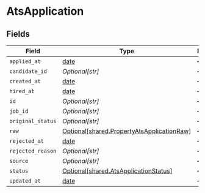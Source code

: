 # AtsApplication


## Fields

| Field                                                                                          | Type                                                                                           | Required                                                                                       | Description                                                                                    |
| ---------------------------------------------------------------------------------------------- | ---------------------------------------------------------------------------------------------- | ---------------------------------------------------------------------------------------------- | ---------------------------------------------------------------------------------------------- |
| `applied_at`                                                                                   | [date](https://docs.python.org/3/library/datetime.html#date-objects)                           | :heavy_minus_sign:                                                                             | N/A                                                                                            |
| `candidate_id`                                                                                 | *Optional[str]*                                                                                | :heavy_minus_sign:                                                                             | N/A                                                                                            |
| `created_at`                                                                                   | [date](https://docs.python.org/3/library/datetime.html#date-objects)                           | :heavy_minus_sign:                                                                             | N/A                                                                                            |
| `hired_at`                                                                                     | [date](https://docs.python.org/3/library/datetime.html#date-objects)                           | :heavy_minus_sign:                                                                             | N/A                                                                                            |
| `id`                                                                                           | *Optional[str]*                                                                                | :heavy_minus_sign:                                                                             | N/A                                                                                            |
| `job_id`                                                                                       | *Optional[str]*                                                                                | :heavy_minus_sign:                                                                             | N/A                                                                                            |
| `original_status`                                                                              | *Optional[str]*                                                                                | :heavy_minus_sign:                                                                             | N/A                                                                                            |
| `raw`                                                                                          | [Optional[shared.PropertyAtsApplicationRaw]](../../models/shared/propertyatsapplicationraw.md) | :heavy_minus_sign:                                                                             | N/A                                                                                            |
| `rejected_at`                                                                                  | [date](https://docs.python.org/3/library/datetime.html#date-objects)                           | :heavy_minus_sign:                                                                             | N/A                                                                                            |
| `rejected_reason`                                                                              | *Optional[str]*                                                                                | :heavy_minus_sign:                                                                             | N/A                                                                                            |
| `source`                                                                                       | *Optional[str]*                                                                                | :heavy_minus_sign:                                                                             | N/A                                                                                            |
| `status`                                                                                       | [Optional[shared.AtsApplicationStatus]](../../models/shared/atsapplicationstatus.md)           | :heavy_minus_sign:                                                                             | N/A                                                                                            |
| `updated_at`                                                                                   | [date](https://docs.python.org/3/library/datetime.html#date-objects)                           | :heavy_minus_sign:                                                                             | N/A                                                                                            |